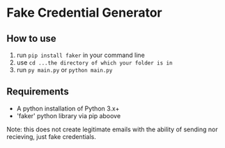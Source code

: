 # Fake Credential Generator

## How to use

1. run ``pip install faker`` in your command line
2. use ``cd ...the directory of which your folder is in``
3. run ``py main.py`` or ``python main.py``

## Requirements
- A python installation of Python 3.x+
- 'faker' python library via pip aboove

Note: this does not create legitimate emails with the ability of sending nor recieving, just fake credentials.
